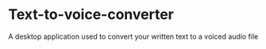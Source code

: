 # Text-to-voice-converter
A desktop application used to convert your written text to a voiced audio file
